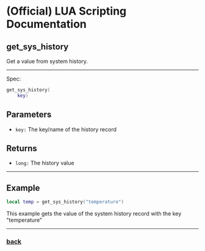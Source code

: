 
# (Official) LUA Scripting Documentation

## get_sys_history

Get a value from system history.

___

Spec:

```lua
get_sys_history(
	key)
```

## Parameters

- `key:` The key/name of the history record

## Returns

- `long:` The history value

___

## Example

```lua
local temp = get_sys_history("temperature")
```

This example gets the value of the system history record with the key "temperature"

___

### [back](../history)
